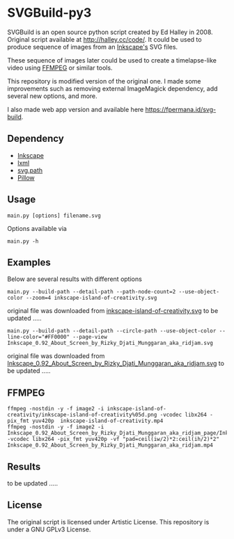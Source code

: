 SVGBuild-py3
========

SVGBuild is an open source python script created by Ed Halley in 2008. Original script available at http://halley.cc/code/. It could be used to produce sequence of images from an [Inkscape's](https://inkscape.org/) SVG files.

These sequence of images later could be used to create a timelapse-like video using [FFMPEG](https://ffmpeg.org/) or similar tools.

This repository is modified version of the original one. I made some improvements such as removing external ImageMagick dependency, add several new options, and more.

I also made web app version and available here https://fpermana.id/svg-build.


Dependency
-----
* [Inkscape](https://inkscape.org/)
* [lxml](https://pypi.org/project/lxml/)
* [svg.path](https://pypi.org/project/svg.path/)
* [Pillow](https://pypi.org/project/Pillow/)


Usage
----- 

    main.py [options] filename.svg

Options available via

    main.py -h


Examples
-----

Below are several results with different options


    main.py --build-path --detail-path --path-node-count=2 --use-object-color --zoom=4 inkscape-island-of-creativity.svg
original file was downloaded from [inkscape-island-of-creativity.svg](https://inkscape.org/~bayubayu/%E2%98%85island-of-creativity)
to be updated
.....

    main.py --build-path --detail-path --circle-path --use-object-color --line-color="#FF0000" --page-view Inkscape_0.92_About_Screen_by_Rizky_Djati_Munggaran_aka_ridjam.svg

original file was downloaded from [Inkscape_0.92_About_Screen_by_Rizky_Djati_Munggaran_aka_ridjam.svg](https://inkscape.org/~ridjam/%E2%98%85freedom-machine)
to be updated
.....

FFMPEG
-----
    ffmpeg -nostdin -y -f image2 -i inkscape-island-of-creativity/inkscape-island-of-creativity%05d.png -vcodec libx264 -pix_fmt yuv420p  inkscape-island-of-creativity.mp4
    ffmpeg -nostdin -y -f image2 -i Inkscape_0.92_About_Screen_by_Rizky_Djati_Munggaran_aka_ridjam_page/Inkscape_0.92_About_Screen_by_Rizky_Djati_Munggaran_aka_ridjam%05d.png -vcodec libx264 -pix_fmt yuv420p -vf "pad=ceil(iw/2)*2:ceil(ih/2)*2" Inkscape_0.92_About_Screen_by_Rizky_Djati_Munggaran_aka_ridjam.mp4

Results
-----
to be updated
.....


License
-------

The original script is licensed under Artistic License.
This repository is under a GNU GPLv3 License.
